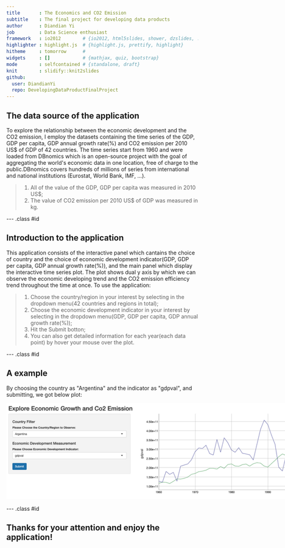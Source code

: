 ```yaml
---
title       : The Economics and CO2 Emission
subtitle    : The final project for developing data products
author      : Diandian Yi
job         : Data Science enthusiast
framework   : io2012        # {io2012, html5slides, shower, dzslides, ...}
highlighter : highlight.js  # {highlight.js, prettify, highlight}
hitheme     : tomorrow      # 
widgets     : []            # {mathjax, quiz, bootstrap}
mode        : selfcontained # {standalone, draft}
knit        : slidify::knit2slides
github:
  user: DiandianYi
  repo: DevelopingDataProductFinalProject
---
```


## The data source of the application

To explore the relationship between the economic development and the CO2 emission, I employ the datasets containing the time series of the GDP, GDP per capita, GDP annual growth rate(%) and CO2 emission per 2010 US$ of GDP of 42 countries. The time series start from 1960 and were loaded from DBnomics which is an open-source project with the goal of aggregating the world's economic data in one location, free of charge to the public.DBnomics covers hundreds of millions of series from international and national institutions (Eurostat, World Bank, IMF, ...).   

> 1. All of the value of the GDP, GDP per capita was measured in 2010 US$;
> 2. The value of CO2 emission per 2010 US$ of GDP was measured in kg.

--- .class #id 

## Introduction to the application

This application consists of the interactive panel which cantains the choice of country and the choice of economic development indicator(GDP, GDP per capita, GDP annual growth rate(%)), and the main panel which display the interactive time series plot. The plot shows dual y axis by which we can observe the economic developing trend and the CO2 emission efficiency trend throughout the time at once. To use the application:

> 1. Choose the country/region in your interest by selecting in the dropdown menu(42 countries and regions in total);
> 2. Choose the economic development indicator in your interest by selecting in the dropdown menu(GDP, GDP per capita, GDP annual growth rate(%));
> 3. Hit the Submit botton;
> 4. You can also get detailed information for each year(each data point) by hover your mouse over the plot.

--- .class #id 

## A example

By choosing the country as "Argentina" and the indicator as "gdpval", and submitting, we got below plot:

<img src="Screenshot 2019-12-11 at 21.12.19.png" style="max-width:1000px;float:center;">

--- .class #id 

## Thanks for your attention and enjoy the application!





